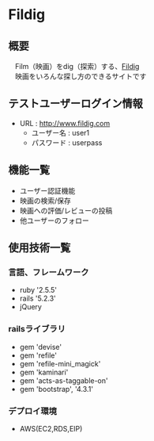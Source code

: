 # Fildig

## 概要
　Film（映画）をdig（探索）する、[Fildig](http://www.fildig.com)  
　映画をいろんな探し方のできるサイトです

## テストユーザーログイン情報
- URL : http://www.fildig.com
	- ユーザー名 : user1
	- パスワード : userpass

## 機能一覧
- ユーザー認証機能
- 映画の検索/保存
- 映画への評価/レビューの投稿
- 他ユーザーのフォロー

## 使用技術一覧
### 言語、フレームワーク
- ruby '2.5.5'
- rails '5.2.3'
- jQuery

### railsライブラリ
- gem 'devise'
- gem 'refile'
- gem 'refile-mini_magick'
- gem 'kaminari'
- gem 'acts-as-taggable-on'
- gem 'bootstrap', '4.3.1'

### デプロイ環境
- AWS(EC2,RDS,EIP)